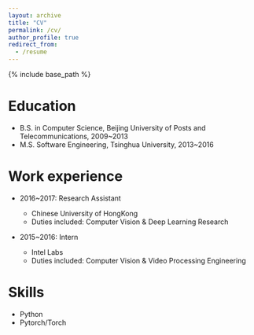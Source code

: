 ```yaml
---
layout: archive
title: "CV"
permalink: /cv/
author_profile: true
redirect_from:
  - /resume
---
```


{% include base_path %}

Education
======
* B.S. in Computer Science, Beijing University of Posts and Telecommunications, 2009~2013
* M.S. Software Engineering, Tsinghua University, 2013~2016

Work experience
======
* 2016~2017: Research Assistant
  * Chinese University of HongKong
  * Duties included: Computer Vision & Deep Learning Research
  <!---* Supervisor: C --->

* 2015~2016: Intern
  * Intel Labs
  * Duties included: Computer Vision & Video Processing Engineering
  <!---* Supervisor: C --->

Skills
======
* Python
* Pytorch/Torch

<!--
Publications
======
  <ul>{% for post in site.publications %}
    {% include archive-single-cv.html %}
  {% endfor %}</ul>

Talks
======
  <ul>{% for post in site.talks %}
    {% include archive-single-talk-cv.html %}
  {% endfor %}</ul>

Teaching
======
  <ul>{% for post in site.teaching %}
    {% include archive-single-cv.html %}
  {% endfor %}</ul>
-->
